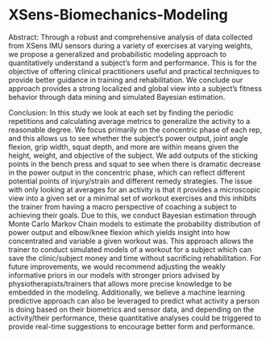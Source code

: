# XSens-Biomechanics-Modeling

Abstract:
Through a robust and comprehensive analysis of data collected from XSens IMU sensors during a variety of exercises at varying weights, we propose a generalized and probabilistic modeling approach to quantitatively understand a subject’s form and performance. This is for the objective of offering clinical practitioners useful and practical techniques to provide better guidance in training and rehabilitation. We conclude our approach provides a strong localized and global view into a subject’s fitness behavior through data mining and simulated Bayesian estimation.

Conclusion:
In this study we look at each set by finding the periodic repetitions and calculating average metrics to generalize the activity to a reasonable degree. We focus primarily on the concentric phase of each rep, and this allows us to see whether the subject’s power output, joint angle flexion, grip width, squat depth, and more are within means given the height, weight, and objective of the subject. We add outputs of the sticking points in the bench press and squat to see when there is dramatic decrease in the power output in the concentric phase, which can reflect different potential points of injury/strain and different remedy strategies. The issue with only looking at averages for an activity is that it provides a microscopic view into a given set or a minimal set of workout exercises and this inhibits the trainer from having a macro perspective of coaching a subject to achieving their goals. Due to this, we conduct Bayesian estimation through Monte Carlo Markov Chain models to estimate the probability distribution of power output and elbow/knee flexion which yields insight into how concentrated and variable a given workout was. This approach allows the trainer to conduct simulated models of a workout for a subject which can save the clinic/subject money and time without sacrificing rehabilitation. For future improvements, we would recommend adjusting the weakly informative priors in our models with stronger priors advised by physiotherapists/trainers that allows more precise knowledge to be embedded in the modeling. Additionally, we believe a machine learning predictive approach can also be leveraged to predict what activity a person is doing based on their biometrics and sensor data, and depending on the activity/their performance, these quantitative analyses could be triggered to provide real-time suggestions to encourage better form and performance.

